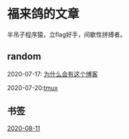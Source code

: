 福来鸽的文章
======

半吊子程序猿，立flag好手，间歇性拼搏者。

random
------
2020-07-17: [为什么会有这个博客](./Content/random_200717_start_up.md)

2020-07-20:[tmux](./Content/tool_200720_tmux.md)

书签
---
[2020-08-11](./bookmarks/2008/11.md)
